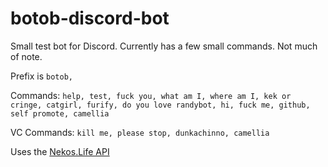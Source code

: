 # botob-discord-bot
Small test bot for Discord.
Currently has a few small commands. Not much of note.

Prefix is `botob,`

Commands: ```help, test, fuck you, what am I, where am I, kek or cringe, catgirl, furify, do you love randybot, hi, fuck me, github, self promote, camellia```

VC Commands: ```kill me, please stop, dunkachinno, camellia```

Uses the [Nekos.Life API](https://github.com/Nekos-life/nekos-dot-life)
